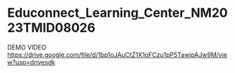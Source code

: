 # Educonnect_Learning_Center_NM2023TMID08026
DEMO VIDEO https://drive.google.com/file/d/1bp1oJAuCtZ1X1oFCzu1pP5TawjpAJw9M/view?usp=drivesdk
